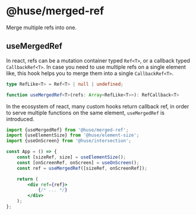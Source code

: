 # @huse/merged-ref

Merge multiple refs into one.

## useMergedRef

In react, refs can be a mutation container typed `Ref<T>`, or a callback typed `CallbackRef<T>`.
In case you need to use multiple refs on a single element like, this hook helps you to merge them into a single `CallbackRef<T>`.

```typescript
type RefLike<T> = Ref<T> | null | undefined;

function useMergedRef<T>(refs: Array<RefLike<T>>): RefCallback<T>
```

In the ecosystem of react, many custom hooks return callback ref, in order to serve multiple functions on the same element,
`useMergedRef` is introduced.

```jsx
import {useMergedRef} from '@huse/merged-ref';
import {useElementSize} from '@huse/element-size';
import {useOnScreen} from '@huse/intersection';

const App = () => {
    const [sizeRef, size] = useElementSize();
    const [onScreenRef, onScreen] = useOnScreen();
    const ref = useMergedRef([sizeRef, onScreenRef]);

    return (
        <div ref={ref}>
            {/* ... */}
        </div>
    );
};
```
